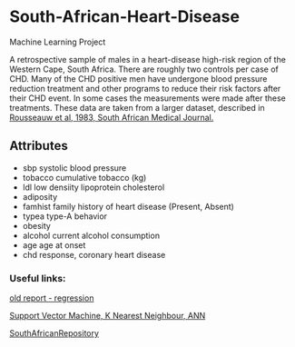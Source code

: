 # South-African-Heart-Disease

Machine Learning Project

A retrospective sample of males in a heart-disease high-risk region
of the Western Cape, South Africa. There are roughly two controls per
case of CHD. Many of the CHD positive men have undergone blood
pressure reduction treatment and other programs to reduce their risk
factors after their CHD event. In some cases the measurements were
made after these treatments. These data are taken from a larger
dataset, described in  [Rousseauw et al, 1983, South African Medical
Journal.](https://journals.co.za/doi/pdf/10.10520/AJA20785135_9894)

## Attributes

- sbp		systolic blood pressure
- tobacco		cumulative tobacco (kg)
- ldl		low densiity lipoprotein cholesterol
- adiposity
- famhist		family history of heart disease (Present, Absent)
- typea		type-A behavior
- obesity
- alcohol		current alcohol consumption
- age		age at onset
- chd		response, coronary heart disease

### Useful links:

[old report - regression](http://www.math.chalmers.se/Stat/Grundutb/GU/MSG500/A09/RegSummary09.pdf)

[Support Vector Machine, K Nearest Neighbour, ANN](https://blog.goodaudience.com/heart-disease-prediction-aa656f2db585)

[SouthAfricanRepository](https://github.com/khushi4tiwari/South-African-Heart-Disease-data-analysis-using-python)
